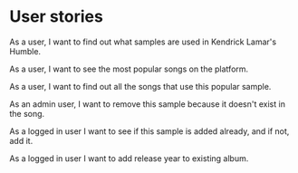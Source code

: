 # User stories

As a user, I want to find out what samples are used in Kendrick Lamar's Humble.

As a user, I want to see the most popular songs on the platform.

As a user, I want to find out all the songs that use this popular sample.

As an admin user, I want to remove this sample because it doesn't exist in the song.

As a logged in user I want to see if this sample is added already, and if not, add it.

As a logged in user I want to add release year to existing album.
